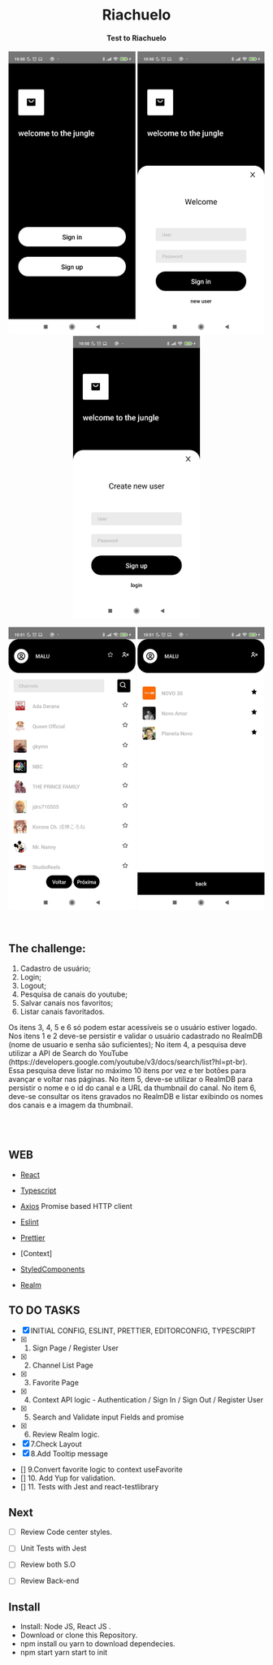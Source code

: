 <h1 align="center">
    Riachuelo
</h1>

<h4 align="center">
  Test to Riachuelo
</h4>
<p align="center">
  <img alt="login" src=".github/login.jpeg" width="250px">
  <img alt="modal1" src=".github/modal1.jpeg" width="250px">
  <img alt="modal2" src=".github/modal2.jpeg" width="250px">

</p>
<p align="center">
  <img alt="home" src=".github/home.jpeg" width="250px">
  <img alt="favorite" src=".github/favorite.jpeg" width="250px">
</p>

<br>

## The challenge:

1. Cadastro de usuário;
2. Login;
3. Logout;
4. Pesquisa de canais do youtube;
5. Salvar canais nos favoritos;
6. Listar canais favoritados.
<p>
Os itens 3, 4, 5 e 6 só podem estar acessíveis se o usuário estiver logado.
Nos itens 1 e 2 deve-se persistir e validar o usuário cadastrado no RealmDB (nome de usuario e senha são suficientes);
No item 4, a pesquisa deve utilizar a API de Search do YouTube (https://developers.google.com/youtube/v3/docs/search/list?hl=pt-br). Essa pesquisa deve listar no máximo 10 itens por vez e ter botões para avançar e voltar nas páginas.
No item 5, deve-se utilizar o RealmDB para persistir o nome e o id do canal e a URL da thumbnail do canal.
No item 6, deve-se consultar os itens gravados no RealmDB e listar exibindo os nomes dos canais e a imagem da thumbnail.

</p>
<br>
<br>

##  WEB

- [React](https://pt-br.reactjs.org/)

- [Typescript](https://www.typescriptlang.org/)
- [Axios](https://github.com/axios/axios) Promise based HTTP client
- [Eslint](https://eslint.org/)
- [Prettier](https://prettier.io/)
- [Context]
- [StyledComponents](https://styled-components.com/)
- [Realm](https://realm.io/docs/javascript/latest/#default-property-values)



##  TO DO TASKS

- [X] INITIAL CONFIG, ESLINT, PRETTIER, EDITORCONFIG, TYPESCRIPT
- [X] 1. Sign Page / Register User
- [X] 2. Channel List Page
- [X] 3. Favorite Page
- [X] 4. Context API logic - Authentication / Sign In / Sign Out / Register User
- [X] 5. Search and Validate input Fields and promise
- [X] 6. Review Realm logic.
- [X] 7.Check Layout
- [X] 8.Add Tooltip message
- [] 9.Convert favorite logic to context useFavorite
- [] 10. Add Yup for validation.
- [] 11. Tests with Jest and react-testlibrary



## Next
- [ ] Review Code center styles.
- [ ] Unit Tests with Jest
- [ ] Review both S.O
- [ ] Review Back-end





## Install
- Install: Node JS, React JS .
- Download or clone this Repository.
- npm install ou yarn to download dependecies.
- npm start yarn start to init







